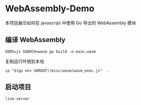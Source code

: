 # WebAssembly-Demo

本项目展示如何在 javascript 中使用 Go 导出的 WebAssembly 模块

## 编译 WebAssembly
```shell
GOOS=js GOARCH=wasm go build -o main.wasm
```
复制运行环境到本地
```
cp "$(go env GOROOT)/misc/wasm/wasm_exec.js"  .
```
## 启动项目
```
live-server
```